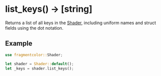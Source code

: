 # list_keys() -> [string]

Returns a list of all keys in the [Shader](https://fragmentcolor.org/api/shader), including uniform names and struct fields using the dot notation.

## Example

```rust
use fragmentcolor::Shader;

let shader = Shader::default();
let _keys = shader.list_keys();
```
